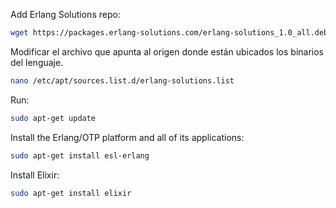Add Erlang Solutions repo: 

```sh
wget https://packages.erlang-solutions.com/erlang-solutions_1.0_all.deb && sudo dpkg -i erlang-solutions_1.0_all.deb
```

Modificar el archivo que apunta al origen donde están ubicados los binarios del lenguaje.

```sh
nano /etc/apt/sources.list.d/erlang-solutions.list
```

Run:

```sh 
sudo apt-get update
```

Install the Erlang/OTP platform and all of its applications: 

```sh
sudo apt-get install esl-erlang
```

Install Elixir: 

```sh
sudo apt-get install elixir
```



